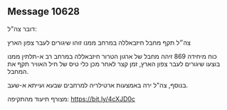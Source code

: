 ## Message 10628

דובר צה"ל:

צה״ל תקף מחבל חיזבאללה במרחב ממנו זוהו שיגורים לעבר צפון הארץ

כוח מיחידה 869 זיהה מחבל של ארגון הטרור חיזבאללה במרחב רב א-תלתין ממנו בוצעו שיגורים לעבר צפון הארץ, זמן קצר לאחר מכן כלי טיס של חיל האוויר תקף את המחבל.

בנוסף, צה"ל ירה באמצעות ארטילריה למרחבים שבעא ועייתא א-שעב.

מצורף תיעוד מהתקיפה: https://bit.ly/4cXJD0c

